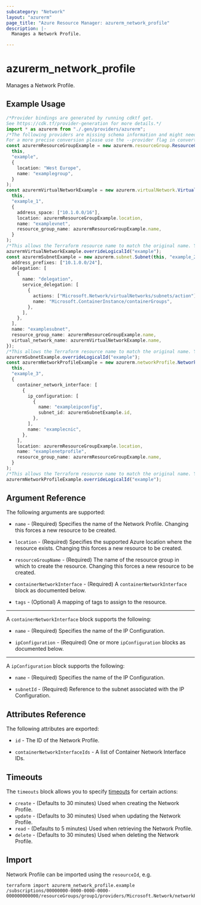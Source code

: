 ```yaml
---
subcategory: "Network"
layout: "azurerm"
page_title: "Azure Resource Manager: azurerm_network_profile"
description: |-
  Manages a Network Profile.

---
```


# azurerm\_network\_profile

Manages a Network Profile.

## Example Usage

```typescript
/*Provider bindings are generated by running cdktf get.
See https://cdk.tf/provider-generation for more details.*/
import * as azurerm from "./.gen/providers/azurerm";
/*The following providers are missing schema information and might need manual adjustments to synthesize correctly: azurerm.
For a more precise conversion please use the --provider flag in convert.*/
const azurermResourceGroupExample = new azurerm.resourceGroup.ResourceGroup(
  this,
  "example",
  {
    location: "West Europe",
    name: "examplegroup",
  }
);
const azurermVirtualNetworkExample = new azurerm.virtualNetwork.VirtualNetwork(
  this,
  "example_1",
  {
    address_space: ["10.1.0.0/16"],
    location: azurermResourceGroupExample.location,
    name: "examplevnet",
    resource_group_name: azurermResourceGroupExample.name,
  }
);
/*This allows the Terraform resource name to match the original name. You can remove the call if you don't need them to match.*/
azurermVirtualNetworkExample.overrideLogicalId("example");
const azurermSubnetExample = new azurerm.subnet.Subnet(this, "example_2", {
  address_prefixes: ["10.1.0.0/24"],
  delegation: [
    {
      name: "delegation",
      service_delegation: [
        {
          actions: ["Microsoft.Network/virtualNetworks/subnets/action"],
          name: "Microsoft.ContainerInstance/containerGroups",
        },
      ],
    },
  ],
  name: "examplesubnet",
  resource_group_name: azurermResourceGroupExample.name,
  virtual_network_name: azurermVirtualNetworkExample.name,
});
/*This allows the Terraform resource name to match the original name. You can remove the call if you don't need them to match.*/
azurermSubnetExample.overrideLogicalId("example");
const azurermNetworkProfileExample = new azurerm.networkProfile.NetworkProfile(
  this,
  "example_3",
  {
    container_network_interface: [
      {
        ip_configuration: [
          {
            name: "exampleipconfig",
            subnet_id: azurermSubnetExample.id,
          },
        ],
        name: "examplecnic",
      },
    ],
    location: azurermResourceGroupExample.location,
    name: "examplenetprofile",
    resource_group_name: azurermResourceGroupExample.name,
  }
);
/*This allows the Terraform resource name to match the original name. You can remove the call if you don't need them to match.*/
azurermNetworkProfileExample.overrideLogicalId("example");

```

## Argument Reference

The following arguments are supported:

*   `name` - (Required) Specifies the name of the Network Profile. Changing this forces a new resource to be created.

*   `location` - (Required) Specifies the supported Azure location where the resource exists. Changing this forces a new resource to be created.

*   `resourceGroupName` - (Required) The name of the resource group in which to create the resource. Changing this forces a new resource to be created.

*   `containerNetworkInterface` - (Required) A `containerNetworkInterface` block as documented below.

*   `tags` - (Optional) A mapping of tags to assign to the resource.

***

A `containerNetworkInterface` block supports the following:

*   `name` - (Required) Specifies the name of the IP Configuration.

*   `ipConfiguration` - (Required) One or more `ipConfiguration` blocks as documented below.

***

A `ipConfiguration` block supports the following:

*   `name` - (Required) Specifies the name of the IP Configuration.

*   `subnetId` - (Required) Reference to the subnet associated with the IP Configuration.

## Attributes Reference

The following attributes are exported:

*   `id` - The ID of the Network Profile.

*   `containerNetworkInterfaceIds` - A list of Container Network Interface IDs.

## Timeouts

The `timeouts` block allows you to specify [timeouts](https://www.terraform.io/language/resources/syntax#operation-timeouts) for certain actions:

* `create` - (Defaults to 30 minutes) Used when creating the Network Profile.
* `update` - (Defaults to 30 minutes) Used when updating the Network Profile.
* `read` - (Defaults to 5 minutes) Used when retrieving the Network Profile.
* `delete` - (Defaults to 30 minutes) Used when deleting the Network Profile.

## Import

Network Profile can be imported using the `resourceId`, e.g.

```shell
terraform import azurerm_network_profile.example /subscriptions/00000000-0000-0000-0000-000000000000/resourceGroups/group1/providers/Microsoft.Network/networkProfiles/examplenetprofile
```
